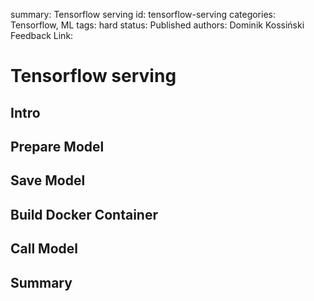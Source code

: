 summary: Tensorflow serving
id: tensorflow-serving
categories: Tensorflow, ML
tags: hard
status: Published 
authors: Dominik Kossiński
Feedback Link: 

# Tensorflow serving
<!-- ------------------------ -->

## Intro

## Prepare Model

## Save Model

## Build Docker Container

## Call Model

## Summary